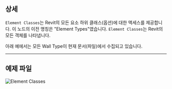 ## 상세
`Element Classes`는 Revit의 모든 요소 하위 클래스(옵션)에 대한 액세스를 제공합니다. 이 노드의 이전 명칭은 "Element Types"였습니다. `Element Classes`는 Revit의 모든 객체를 나타냅니다.

아래 예에서는 모든 Wall Type이 현재 문서(파일)에서 수집되고 있습니다.
___
## 예제 파일

![Element Classes](./DSRevitNodesUI.ElementTypes_img.jpg)
